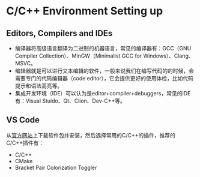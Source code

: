 # C/C++ Environment Setting up

## Editors, Compilers and IDEs

* 编译器将高级语言翻译为二进制的机器语言，常见的编译器有：GCC（GNU Compiler Collection）、MinGW（Minimalist GCC for Windows）、Clang、MSVC。
* 编辑器就是可以进行文本编辑的软件，一般来说我们在编写代码的的时候，会需要专门的代码编辑器（code editor），它会提供更好的使用体检，比如代码提示和语法高亮等。
* 集成开发环境（IDE）可以认为是editor+compiler+debuggers，常见的IDE有：Visual Stuido、Qt、Clion、Dev-C++等。

## VS Code

从[官方网站](https://code.visualstudio.com/)上下载软件包并安装，然后选择常用的C/C++的插件，推荐的C/C++插件有：

* C/C++
* CMake
* Bracket Pair Colorization Toggler
